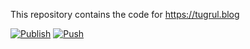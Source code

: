 This repository contains the code for https://tugrul.blog

[![Publish](https://github.com/tugrulates/blog-code/actions/workflows/publish.yml/badge.svg?branch=main)](https://github.com/tugrulates/blog-code/actions/workflows/publish.yml)
[![Push](https://github.com/tugrulates/blog-code/actions/workflows/push.yml/badge.svg)](https://github.com/tugrulates/blog-code/actions/workflows/push.yml)
